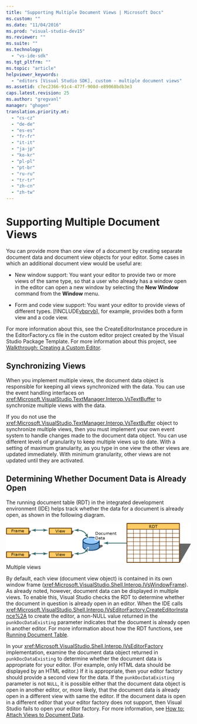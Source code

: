 ```yaml
---
title: "Supporting Multiple Document Views | Microsoft Docs"
ms.custom: ""
ms.date: "11/04/2016"
ms.prod: "visual-studio-dev15"
ms.reviewer: ""
ms.suite: ""
ms.technology: 
  - "vs-ide-sdk"
ms.tgt_pltfrm: ""
ms.topic: "article"
helpviewer_keywords: 
  - "editors [Visual Studio SDK], custom - multiple document views"
ms.assetid: c7ec2366-91c4-477f-908d-e89068bdb3e3
caps.latest.revision: 25
ms.author: "gregvanl"
manager: "ghogen"
translation.priority.mt: 
  - "cs-cz"
  - "de-de"
  - "es-es"
  - "fr-fr"
  - "it-it"
  - "ja-jp"
  - "ko-kr"
  - "pl-pl"
  - "pt-br"
  - "ru-ru"
  - "tr-tr"
  - "zh-cn"
  - "zh-tw"
---
```

# Supporting Multiple Document Views
You can provide more than one view of a document by creating separate document data and document view objects for your editor. Some cases in which an additional document view would be useful are:  
  
-   New window support: You want your editor to provide two or more views of the same type, so that a user who already has a window open in the editor can open a new window by selecting the **New Window** command from the **Window** menu.  
  
-   Form and code view support: You want your editor to provide views of different types. [!INCLUDE[vbprvb](../code-quality/includes/vbprvb_md.md)], for example, provides both a form view and a code view.  
  
 For more information about this, see the CreateEditorInstance procedure in the EditorFactory.cs file in the custom editor project created by the Visual Studio Package Template. For more information about this project, see [Walkthrough: Creating a Custom Editor](../extensibility/walkthrough-creating-a-custom-editor.md).  
  
## Synchronizing Views  
 When you implement multiple views, the document data object is responsible for keeping all views synchronized with the data. You can use the event handling interfaces on <xref:Microsoft.VisualStudio.TextManager.Interop.VsTextBuffer> to synchronize multiple views with the data.  
  
 If you do not use the <xref:Microsoft.VisualStudio.TextManager.Interop.VsTextBuffer> object to synchronize multiple views, then you must implement your own event system to handle changes made to the document data object. You can use different levels of granularity to keep multiple views up to date. With a setting of maximum granularity, as you type in one view the other views are updated immediately. With minimum granularity, other views are not updated until they are activated.  
  
## Determining Whether Document Data is Already Open  
 The running document table (RDT) in the integrated development environment (IDE) helps track whether the data for a document is already open, as shown in the following diagram.  
  
 ![DocDataView graphic](../extensibility/media/docdataview.gif "Docdataview")  
Multiple views  
  
 By default, each view (document view object) is contained in its own window frame (<xref:Microsoft.VisualStudio.Shell.Interop.IVsWindowFrame>). As already noted, however, document data can be displayed in multiple views. To enable this, Visual Studio checks the RDT to determine whether the document in question is already open in an editor. When the IDE calls <xref:Microsoft.VisualStudio.Shell.Interop.IVsEditorFactory.CreateEditorInstance%2A> to create the editor, a non-NULL value returned in the `punkDocDataExisting` parameter indicates that the document is already open in another editor. For more information about how the RDT functions, see [Running Document Table](../extensibility/internals/running-document-table.md).  
  
 In your <xref:Microsoft.VisualStudio.Shell.Interop.IVsEditorFactory> implementation, examine the document data object returned in `punkDocDataExisting` to determine whether the document data is appropriate for your editor. (For example, only HTML data should be displayed by an HTML editor.) If it is appropriate, then your editor factory should provide a second view for the data. If the `punkDocDataExisting` parameter is not `NULL`, it is possible either that the document data object is open in another editor, or, more likely, that the document data is already open in a different view with same the editor. If the document data is open in a different editor that your editor factory does not support, then Visual Studio fails to open your editor factory. For more information, see [How to: Attach Views to Document Data](../extensibility/how-to-attach-views-to-document-data.md).